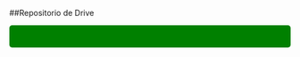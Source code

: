 
##Repositorio de Drive
<a href="https://drive.google.com/drive/u/0/folders/1-83A6KA4iAWpChV25BayLei4rN7RB-2i" style="text-decoration: none;">
  <div style="background-color: green; color: green; padding: 10px 20px; text-align: center; border-radius: 5px; font-size: 16px;">
    Repositorio Drive
  </div>
</a>
